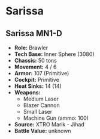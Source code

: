 # Sarissa
## Sarissa MN1-D
- **Role:** Brawler
- **Tech Base:** Inner Sphere (3080)
- **Chassis:** 50 tons
- **Movement:** 4 / 6
- **Armor:** 107 (Primitive)
- **Cockpit:** Primitive
- **Heat Sinks:** 14 (14)
- **Weapons:**
  - Medium Laser
  - Blazer Cannon
  - Small Laser
  - Machine Gun (ammo: 100)
- **Source:** XTRO Marik - Jihad
- **Battle Value:** unknown


